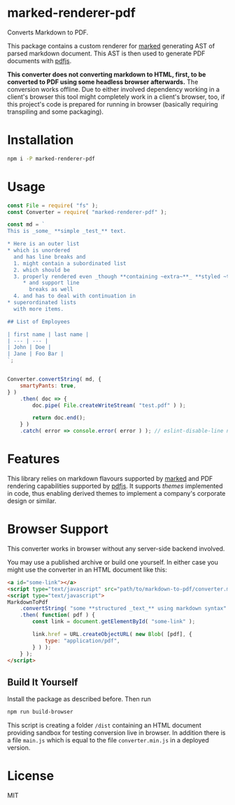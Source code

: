 # marked-renderer-pdf

Converts Markdown to PDF.

This package contains a custom renderer for [marked](https://www.npmjs.com/package/marked) generating AST of parsed markdown document. This AST is then used to generate PDF documents with [pdfjs](https://www.npmjs.com/package/pdfjs).

**This converter does not converting markdown to HTML, first, to be converted to PDF using some headless browser afterwards.** The conversion works offline. Due to either involved dependency working in a client's browser this tool might completely work in a client's browser, too, if this project's code is prepared for running in browser (basically requiring transpiling and some packaging).

# Installation

```bash
npm i -P marked-renderer-pdf
```

# Usage

```javascript
const File = require( "fs" );
const Converter = require( "marked-renderer-pdf" );

const md = `
This is _some_ **simple _test_** text.

* Here is an outer list
* which is unordered  
  and has line breaks and
  1. might contain a subordinated list
  2. which should be
  3. properly rendered even _though **containing ~extra~**_ **styled ~text~**
     * and support line  
       breaks as well
  4. and has to deal with continuation in
* superordinated lists  
  with more items.

## List of Employees

| first name | last name |
| --- | --- |
| John | Doe |
| Jane | Foo Bar |
`;


Converter.convertString( md, {
	smartyPants: true,
} )
	.then( doc => {
		doc.pipe( File.createWriteStream( "test.pdf" ) );

		return doc.end();
	} )
	.catch( error => console.error( error ) ); // eslint-disable-line no-console
```

# Features

This library relies on markdown flavours supported by [marked](https://www.npmjs.com/package/marked) and PDF rendering capabilities supported by [pdfjs](https://www.npmjs.com/package/pdfjs). It supports _themes_ implemented in code, thus enabling derived themes to implement a company's corporate design or similar.
 
# Browser Support

This converter works in browser without any server-side backend involved. 

You may use a published archive or build one yourself. In either case you might use the converter in an HTML document like this:

```html
<a id="some-link"></a>
<script type="text/javascript" src="path/to/markdown-to-pdf/converter.min.js"></script>
<script type="text/javascript">
MarkdownToPdf
	.convertString( "some **structured _text_** using markdown syntax" )
	.then( function( pdf ) { 
		const link = document.getElementById( "some-link" );

		link.href = URL.createObjectURL( new Blob( [pdf], {
			type: "application/pdf",
		} ) );
	} );
</script>
```

## Build It Yourself

Install the package as described before. Then run

```bash
npm run build-browser
```

This script is creating a folder `/dist` containing an HTML document providing sandbox for testing conversion live in browser. In addition there is a file `main.js` which is equal to the file `converter.min.js` in a deployed version.

# License

MIT
